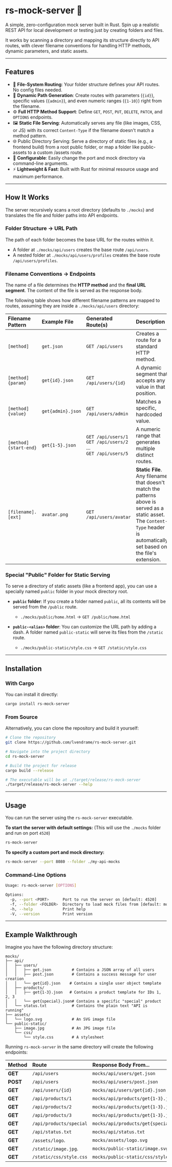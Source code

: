# rs-mock-server 🦀

A simple, zero-configuration mock server built in Rust. Spin up a realistic REST API for local development or testing just by creating folders and files.

It works by scanning a directory and mapping its structure directly to API routes, with clever filename conventions for handling HTTP methods, dynamic parameters, and static assets.

---

## Features

-   🚀 **File-System Routing**: Your folder structure defines your API routes. No config files needed.
-   🧩 **Dynamic Path Generation**: Create routes with parameters (`{id}`), specific values (`{admin}`), and even numeric ranges (`{1-10}`) right from the filename.
-   ⚙️ **Full HTTP Method Support**: Define `GET`, `POST`, `PUT`, `DELETE`, `PATCH`, and `OPTIONS` endpoints.
-   🖼️ **Static File Serving**: Automatically serves any file (like images, CSS, or JS) with its correct `Content-Type` if the filename doesn't match a method pattern.
-   🌐 Public Directory Serving: Serve a directory of static files (e.g., a frontend build) from a root public folder, or map a folder like public-assets to a custom /assets route.
-   🔧 **Configurable**: Easily change the port and mock directory via command-line arguments.
-   ⚡ **Lightweight & Fast**: Built with Rust for minimal resource usage and maximum performance.

---

## How It Works

The server recursively scans a root directory (defaults to `./mocks`) and translates the file and folder paths into API endpoints.

### Folder Structure → URL Path

The path of each folder becomes the base URL for the routes within it.

-   A folder at `./mocks/api/users` creates the base route `/api/users`.
-   A nested folder at `./mocks/api/users/profiles` creates the base route `/api/users/profiles`.

### Filename Conventions → Endpoints

The name of a file determines the **HTTP method** and the **final URL segment**. The content of the file is served as the response body.

The following table shows how different filename patterns are mapped to routes, assuming they are inside a `./mocks/api/users` directory:

| Filename Pattern      | Example File      | Generated Route(s)                                                    | Description                                                                                                                                                                    |
| :-------------------- | :---------------- | :-------------------------------------------------------------------- | :----------------------------------------------------------------------------------------------------------------------------------------------------------------------------- |
| `[method]`            | `get.json`        | `GET /api/users`                                                      | Creates a route for a standard HTTP method.                                                                                                                                    |
| `[method]{param}`     | `get{id}.json`    | `GET /api/users/{id}`                                                 | A dynamic segment that accepts any value in that position.                                                                                                                     |
| `[method]{value}`     | `get{admin}.json` | `GET /api/users/admin`                                                | Matches a specific, hardcoded value.                                                                                                                                           |
| `[method]{start-end}` | `get{1-5}.json`   | `GET /api/users/1`<br>`GET /api/users/2`<br>...<br>`GET /api/users/5` | A numeric range that generates multiple distinct routes.                                                                                                                       |
| `[filename].[ext]`    | `avatar.png`      | `GET /api/users/avatar`                                               | **Static File**. Any filename that doesn't match the patterns above is served as a static asset. The `Content-Type` header is automatically set based on the file's extension. |

### Special "Public" Folder for Static Serving

To serve a directory of static assets (like a frontend app), you can use a specially named `public` folder in your mock directory root.

-   **`public` folder**: If you create a folder named `public`, all its contents will be served from the `/public` route.

    -   `./mocks/public/home.html` → `GET /public/home.html`

-   **`public-<alias>` folder**: You can customize the URL path by adding a dash. A folder named `public-static` will serve its files from the `/static` route.

    -   `./mocks/public-static/style.css` → `GET /static/style.css`

---

## Installation

### With Cargo

You can install it directly:

```sh
cargo install rs-mock-server
```

### From Source

Alternatively, you can clone the repository and build it yourself:

```sh
# Clone the repository
git clone https://github.com/lvendrame/rs-mock-server.git

# Navigate into the project directory
cd rs-mock-server

# Build the project for release
cargo build --release

# The executable will be at ./target/release/rs-mock-server
./target/release/rs-mock-server --help
```

---

## Usage

You can run the server using the `rs-mock-server` executable.

**To start the server with default settings:**
(This will use the `./mocks` folder and run on port `4520`)

```sh
rs-mock-server
```

**To specify a custom port and mock directory:**

```sh
rs-mock-server --port 8080 --folder ./my-api-mocks
```

### Command-Line Options

```sh
Usage: rs-mock-server [OPTIONS]

Options:
  -p, --port <PORT>      Port to run the server on [default: 4520]
  -f, --folder <FOLDER>  Directory to load mock files from [default: mocks]
  -h, --help             Print help
  -V, --version          Print version
```

---

## Example Walkthrough

Imagine you have the following directory structure:

```
mocks/
├── api/
│   ├── users/
│   │   ├── get.json         # Contains a JSON array of all users
│   │   ├── post.json        # Contains a success message for user creation
│   │   └── get{id}.json    # Contains a single user object template
│   ├── products/
│   │   ├── get{1-3}.json   # Contains a product template for IDs 1, 2, 3
│   │   └── get{special}.json# Contains a specific "special" product
│   └── status.txt           # Contains the plain text "API is running"
├── assets/
│   └── logo.svg             # An SVG image file
└── public-static/
    ├── image.jpg            # An JPG image file
    └── css/
        └── style.css        # A stylesheet
```

Running `rs-mock-server` in the same directory will create the following endpoints:

| Method   | Route                   | Response Body From...                  | `Content-Type`     |
| :------- | :---------------------- | :------------------------------------- | :----------------- |
| **GET**  | `/api/users`            | `mocks/api/users/get.json`             | `application/json` |
| **POST** | `/api/users`            | `mocks/api/users/post.json`            | `application/json` |
| **GET**  | `/api/users/{id}`       | `mocks/api/users/get{id}.json`         | `application/json` |
| **GET**  | `/api/products/1`       | `mocks/api/products/get{1-3}.json`     | `application/json` |
| **GET**  | `/api/products/2`       | `mocks/api/products/get{1-3}.json`     | `application/json` |
| **GET**  | `/api/products/3`       | `mocks/api/products/get{1-3}.json`     | `application/json` |
| **GET**  | `/api/products/special` | `mocks/api/products/get{special}.json` | `application/json` |
| **GET**  | `/api/status.txt`       | `mocks/api/status.txt`                 | `text/plain`       |
| **GET**  | `/assets/logo`.         | `mocks/assets/logo.svg`                | `image/svg+xml`    |
| **GET**  | `/static/image.jpg`.    | `mocks/public-static/image.svg`        | `image/jpg`        |
| **GET**  | `/static/css/style.css` | `mocks/public-static/css/style.css`    | `text/css`         |
